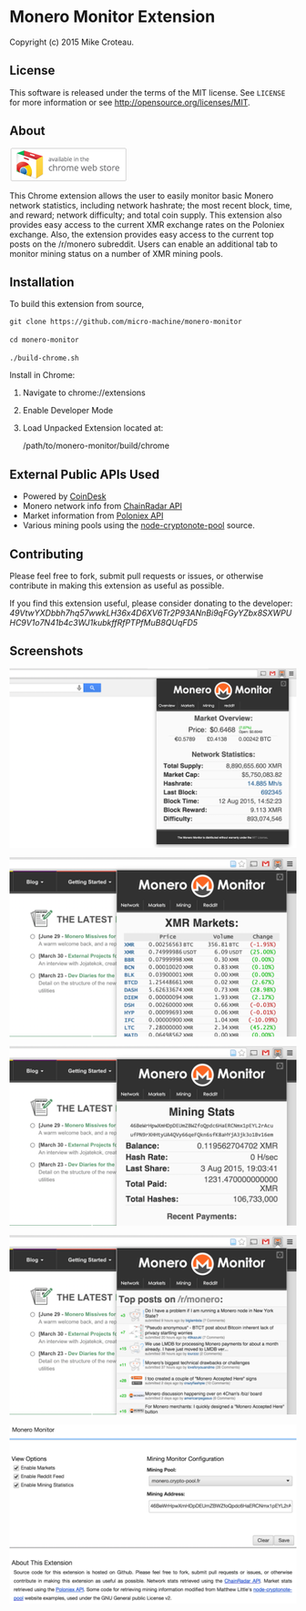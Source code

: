 # Monero Monitor Extension

Copyright (c) 2015 Mike Croteau.


## License

This software is released under the terms of the MIT license. See `LICENSE` for
more information or see http://opensource.org/licenses/MIT.


## About

[![Available in the Chrome Store](extras/ChromeWebStore_BadgeWBorder_v2_206x58.png)](https://chrome.google.com/webstore/detail/monero-monitor/ojekadcfnkkihlleaafggfgbggdckpgo)

This Chrome extension allows the user to easily monitor basic Monero network
statistics, including network hashrate; the most recent block, time, and reward;
network difficulty; and total coin supply.  This extension also provides easy access
to the current XMR exchange rates on the Poloniex exchange. Also, the extension
provides easy access to the current top posts on the /r/monero subreddit. Users can
enable an additional tab to monitor mining status on a number of XMR mining pools.


## Installation
To build this extension from source,

    git clone https://github.com/micro-machine/monero-monitor
    
    cd monero-monitor
    
    ./build-chrome.sh
    
Install in Chrome:

1) Navigate to chrome://extensions

2) Enable Developer Mode

3) Load Unpacked Extension located at:
    
    /path/to/monero-monitor/build/chrome


## External Public APIs Used

* Powered by [CoinDesk](http://www.coindesk.com/price/)
* Monero network info from [ChainRadar API](http://chainradar.com/api#)
* Market information from [Poloniex API](https://poloniex.com/support/api)
* Various mining pools using the [node-cryptonote-pool](https://github.com/zone117x/node-cryptonote-pool) source.


## Contributing

Please feel free to fork, submit pull requests or issues, or otherwise contribute
in making this extension as useful as possible.


If you find this extension useful, please consider donating to the developer:  
_49VtwYXDbbh7hq57wwkLH36x4D6XV6Tr2P93ANnBi9qFGyYZbx8SXWPUHC9V1o7N41b4c3WJ1kubkffRfPTPfMuB8QUqFD5_

## Screenshots

![Overview](extras/screenshots/01-network.png)

![Markets](extras/screenshots/02-markets.png)

![Mining](extras/screenshots/03-mining.png)

![reddit](extras/screenshots/04-reddit.png)

![Options](extras/screenshots/05-options.png)